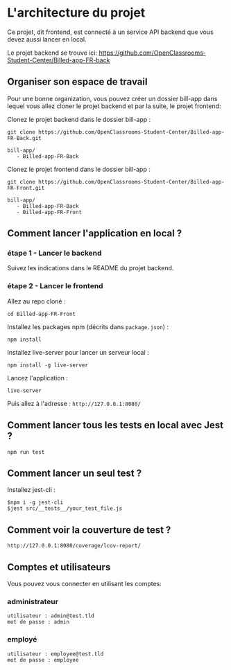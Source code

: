 
# L'architecture du projet

Ce projet, dit frontend, est connecté à un service API backend que vous devez aussi lancer en local.

Le projet backend se trouve ici: <https://github.com/OpenClassrooms-Student-Center/Billed-app-FR-back>

## Organiser son espace de travail

Pour une bonne organization, vous pouvez créer un dossier bill-app dans lequel vous allez cloner le projet backend et par la suite, le projet frontend:

Clonez le projet backend dans le dossier bill-app :

```text
git clone https://github.com/OpenClassrooms-Student-Center/Billed-app-FR-Back.git
```

```text
bill-app/
   - Billed-app-FR-Back
```

Clonez le projet frontend dans le dossier bill-app :

```text
git clone https://github.com/OpenClassrooms-Student-Center/Billed-app-FR-Front.git
```

```text
bill-app/
   - Billed-app-FR-Back
   - Billed-app-FR-Front
```

## Comment lancer l'application en local ?

### étape 1 - Lancer le backend

Suivez les indications dans le README du projet backend.

### étape 2 - Lancer le frontend

Allez au repo cloné :

```text
cd Billed-app-FR-Front
```

Installez les packages npm (décrits dans `package.json`) :

```text
npm install
```

Installez live-server pour lancer un serveur local :

```text
npm install -g live-server
```

Lancez l'application :

```text
live-server
```

Puis allez à l'adresse : `http://127.0.0.1:8080/`

## Comment lancer tous les tests en local avec Jest ?

```text
npm run test
```

## Comment lancer un seul test ?

Installez jest-cli :

```text
$npm i -g jest-cli
$jest src/__tests__/your_test_file.js
```

## Comment voir la couverture de test ?

`http://127.0.0.1:8080/coverage/lcov-report/`

## Comptes et utilisateurs

Vous pouvez vous connecter en utilisant les comptes:

### administrateur

```text
utilisateur : admin@test.tld 
mot de passe : admin
```

### employé

```text
utilisateur : employee@test.tld
mot de passe : employee
```
